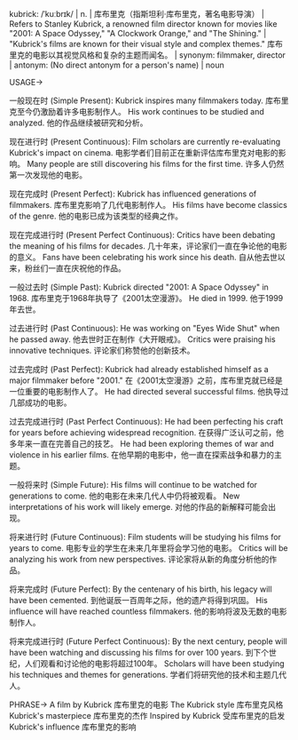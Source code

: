 kubrick: /ˈkuːbrɪk/ | n. | 库布里克（指斯坦利·库布里克，著名电影导演） |  Refers to Stanley Kubrick, a renowned film director known for movies like "2001: A Space Odyssey," "A Clockwork Orange," and "The Shining." |  "Kubrick's films are known for their visual style and complex themes." 库布里克的电影以其视觉风格和复杂的主题而闻名。 | synonym: filmmaker, director | antonym:  (No direct antonym for a person's name) | noun

USAGE->

一般现在时 (Simple Present):
Kubrick inspires many filmmakers today. 库布里克至今仍激励着许多电影制作人。
His work continues to be studied and analyzed. 他的作品继续被研究和分析。

现在进行时 (Present Continuous):
Film scholars are currently re-evaluating Kubrick's impact on cinema.  电影学者们目前正在重新评估库布里克对电影的影响。
Many people are still discovering his films for the first time. 许多人仍然第一次发现他的电影。

现在完成时 (Present Perfect):
Kubrick has influenced generations of filmmakers.  库布里克影响了几代电影制作人。
His films have become classics of the genre. 他的电影已成为该类型的经典之作。

现在完成进行时 (Present Perfect Continuous):
Critics have been debating the meaning of his films for decades.  几十年来，评论家们一直在争论他的电影的意义。
Fans have been celebrating his work since his death. 自从他去世以来，粉丝们一直在庆祝他的作品。

一般过去时 (Simple Past):
Kubrick directed "2001: A Space Odyssey" in 1968.  库布里克于1968年执导了《2001太空漫游》。
He died in 1999. 他于1999年去世。

过去进行时 (Past Continuous):
He was working on "Eyes Wide Shut" when he passed away.  他去世时正在制作《大开眼戒》。
Critics were praising his innovative techniques. 评论家们称赞他的创新技术。

过去完成时 (Past Perfect):
Kubrick had already established himself as a major filmmaker before "2001." 在《2001太空漫游》之前，库布里克就已经是一位重要的电影制作人了。
He had directed several successful films. 他执导过几部成功的电影。

过去完成进行时 (Past Perfect Continuous):
He had been perfecting his craft for years before achieving widespread recognition.  在获得广泛认可之前，他多年来一直在完善自己的技艺。
He had been exploring themes of war and violence in his earlier films.  在他早期的电影中，他一直在探索战争和暴力的主题。

一般将来时 (Simple Future):
His films will continue to be watched for generations to come. 他的电影在未来几代人中仍将被观看。
New interpretations of his work will likely emerge.  对他的作品的新解释可能会出现。

将来进行时 (Future Continuous):
Film students will be studying his films for years to come. 电影专业的学生在未来几年里将会学习他的电影。
Critics will be analyzing his work from new perspectives. 评论家将从新的角度分析他的作品。

将来完成时 (Future Perfect):
By the centenary of his birth, his legacy will have been cemented. 到他诞辰一百周年之际，他的遗产将得到巩固。
His influence will have reached countless filmmakers. 他的影响将波及无数的电影制作人。

将来完成进行时 (Future Perfect Continuous):
By the next century, people will have been watching and discussing his films for over 100 years. 到下个世纪，人们观看和讨论他的电影将超过100年。
Scholars will have been studying his techniques and themes for generations. 学者们将研究他的技术和主题几代人。



PHRASE->
A film by Kubrick  库布里克的电影
The Kubrick style 库布里克风格
Kubrick's masterpiece 库布里克的杰作
Inspired by Kubrick 受库布里克的启发
Kubrick's influence 库布里克的影响
